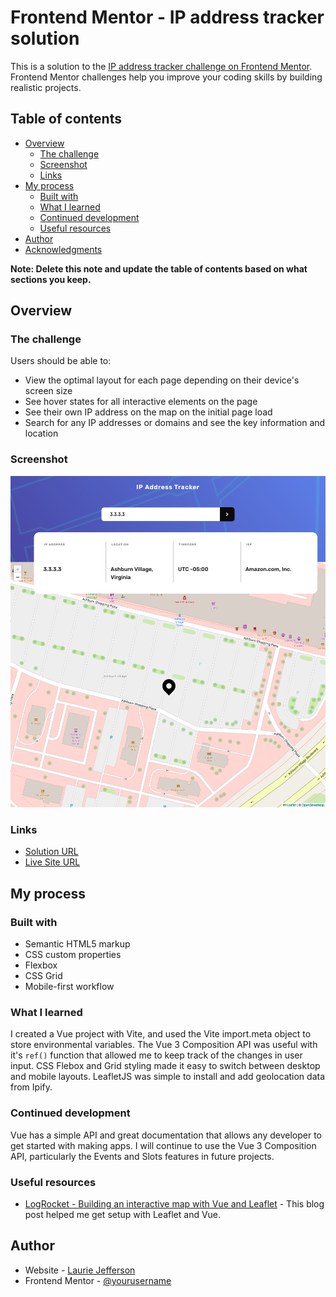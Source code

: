# Frontend Mentor - IP address tracker solution

This is a solution to the [IP address tracker challenge on Frontend Mentor](https://www.frontendmentor.io/challenges/ip-address-tracker-I8-0yYAH0). Frontend Mentor challenges help you improve your coding skills by building realistic projects. 

## Table of contents

- [Overview](#overview)
  - [The challenge](#the-challenge)
  - [Screenshot](#screenshot)
  - [Links](#links)
- [My process](#my-process)
  - [Built with](#built-with)
  - [What I learned](#what-i-learned)
  - [Continued development](#continued-development)
  - [Useful resources](#useful-resources)
- [Author](#author)
- [Acknowledgments](#acknowledgments)

**Note: Delete this note and update the table of contents based on what sections you keep.**

## Overview

### The challenge

Users should be able to:

- View the optimal layout for each page depending on their device's screen size
- See hover states for all interactive elements on the page
- See their own IP address on the map on the initial page load
- Search for any IP addresses or domains and see the key information and location

### Screenshot

![Screenshot](./screenshot.png)

### Links

- [Solution URL](https://github.com/lauriejefferson/frontend-mentor-solutions/tree/main/ip-address-tracker)
- [Live Site URL](https://your-live-site-url.com)

## My process

### Built with

- Semantic HTML5 markup
- CSS custom properties
- Flexbox
- CSS Grid
- Mobile-first workflow

### What I learned

 I created a Vue project with Vite, and used the Vite import.meta object to store environmental variables.  The Vue 3 Composition API was useful with it's ```ref()``` function that allowed me to keep track of the changes in user input.  CSS Flebox and Grid styling made it easy to switch between desktop and mobile layouts.  LeafletJS was simple to install and add geolocation data from Ipify.


### Continued development

Vue has a simple API and great documentation that allows any developer to get started with making apps.  I will continue to use the Vue 3 Composition API, particularly the Events and Slots features in future projects.

### Useful resources

- [LogRocket - Building an interactive map with Vue and Leaflet](https://blog.logrocket.com/building-an-interactive-map-with-vue-and-leaflet/) - This blog post helped me get setup with Leaflet and Vue.

## Author

- Website - [Laurie Jefferson](https://www.github.com/lauriejefferson)
- Frontend Mentor - [@yourusername](https://www.frontendmentor.io/profile/lauriejefferson)
